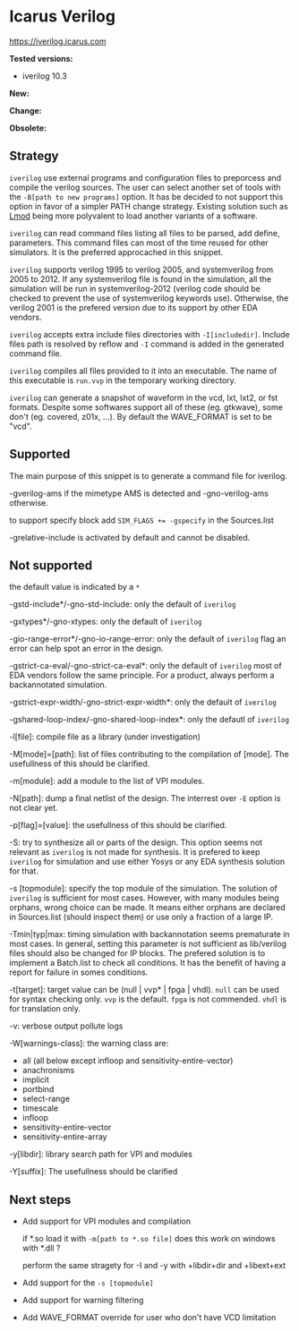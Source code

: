 # Icarus Verilog
https://iverilog.icarus.com

**Tested versions:**
 - iverilog 10.3

**New:**

**Change:**

**Obsolete:**

## Strategy
`iverilog` use external programs and configuration files to preporcess
and compile the verilog sources. The user can select another set of 
tools with the ```-B[path to new programs]``` option. It has be 
decided to not support this option in favor of a simpler PATH change 
strategy. Existing solution such as [Lmod](https://lmod.readthedocs.io/en/latest/)
being more polyvalent to load another variants of a software.

`iverilog` can read command files listing all files to be parsed, add
define, parameters. This command files can most of the time reused for
other simulators. It is the preferred approcached in this snippet.

`iverilog` supports verilog 1995 to verilog 2005, and systemverilog 
from 2005 to 2012. If any systemverilog file is found in the simulation,
all the simulation will be run in systemverilog-2012 (verilog code 
should be checked to prevent the use of systemverilog keywords use). 
Otherwise, the verilog 2001 is the prefered version due to its support
by other EDA vendors.

`iverilog` accepts extra include files directories with ```-I[includedir]```.
Include files path is resolved by reflow and `-I` command is added in
the generated command file.

`iverilog` compiles all files provided to it into an executable. The 
name of this executable is `run.vvp` in the temporary working directory.

`iverilog` can generate a snapshot of waveform in the vcd, lxt, lxt2,
or fst formats. Despite some softwares support all of these
(eg. gtkwave), some don't (eg. covered, z01x, ...). By default the 
WAVE_FORMAT is set to be "vcd".

## Supported
The main purpose of this snippet is to generate a command file
for iverilog.

-gverilog-ams if the mimetype AMS is detected and -gno-verilog-ams otherwise.

to support specify block add ```SIM_FLAGS += -gspecify``` in the Sources.list

-grelative-include is activated by default and cannot be disabled.

## Not supported
the default value is indicated by a `*`

-gstd-include*/-gno-std-include: only the default of `iverilog`

-gxtypes*/-gno-xtypes: only the default of `iverilog`

-gio-range-error*/-gno-io-range-error: only the default of `iverilog`
flag an error can help spot an error in the design.

-gstrict-ca-eval/-gno-strict-ca-eval*: only the default of `iverilog`
most of EDA vendors follow the same principle. For a product, always
perform a backannotated simulation.

-gstrict-expr-width/-gno-strict-expr-width*: only the default of `iverilog`

-gshared-loop-index/-gno-shared-loop-index*: only the defautl of `iverilog`

-l[file]: compile file as a library (under investigation)

-M[mode]=[path]: list of files contributing to the compilation of [mode].
The usefullness of this should be clarified.

-m[module]: add a module to the list of VPI modules.

-N[path]: dump a final netlist of the design. The interrest over `-E` 
option is not clear yet.

-p[flag]=[value]: the usefullness of this should be clarified.

-S: try to synthesize all or parts of the design. This option seems 
not relevant as `iverilog` is not made for synthesis. It is prefered 
to keep `iverilog` for simulation and use either Yosys or any EDA 
synthesis solution for that.

-s [topmodule]: specify the top module of the simulation. The solution
of `iverilog` is sufficient for most cases. However, with many modules
being orphans, wrong choice can be made. It means either orphans are
declared in Sources.list (should inspect them) or use only a fraction
of a large IP.

-Tmin|typ|max: timing simulation with backannotation seems prematurate
in most cases. In general, setting this parameter is not sufficient
as lib/verilog files should also be changed for IP blocks. The
prefered solution is to implement a Batch.list to check all conditions.
It has the benefit of having a report for failure in somes conditions.

-t[target]: target value can be (null | vvp* | fpga | vhdl).
`null` can be used for syntax checking only.
`vvp` is the default.
`fpga` is not commended.
`vhdl` is for translation only.

-v: verbose output pollute logs

-W[warnings-class]: the warning class are:

- all (all below except infloop and sensitivity-entire-vector)
- anachronisms
- implicit
- portbind
- select-range
- timescale
- infloop
- sensitivity-entire-vector
- sensitivity-entire-array

-y[libdir]: library search path for VPI and modules

-Y[suffix]: The usefullness should be clarified

## Next steps
- Add support for VPI modules and compilation

    if *.so load it with `-m[path to *.so file]`
    does this work on windows with *.dll ?
    
    perform the same stragety for -I and -y with
    +libdir+dir and +libext+ext

- Add support for the `-s [topmodule]`
- Add support for warning filtering
- Add WAVE_FORMAT override for user who don't have VCD limitation